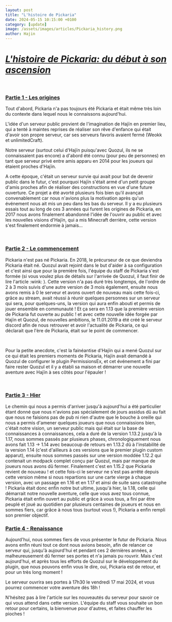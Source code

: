 ```yaml
---
layout: post
title: "L'histoire de Pickaria"
date: 2024-05-15 10:15:00 +0100
category: [update]
image: /assets/images/articles/Pickaria_history.png
author: Hajin
---
```


<h1><em><u>L'histoire de Pickaria: du début à son ascension</u></em></h1>

<p>&nbsp;</p>

<h3><u>Partie 1 - Les origines</u></h3>

<p>Tout d'abord, Pickaria n'a pas toujours été Pickaria et était même très loin du contexte dans lequel nous le connaissons aujourd'hui.</p>

<p>L'idée d'un serveur public provient de l'imagination de Hajïn en premier lieu, qui a tenté à maintes reprises de réaliser son rêve d'enfance qui était d'avoir son propre serveur, car ses serveurs favoris avaient fermé (Weokk et unlimitedCraft).</p>

<p>Notre serveur (surtout celui d'Hajïn puisqu'avec Quozul, ils ne se connaissaient pas encore) a d'abord été connu (pour peu de personnes) en tant que serveur privé entre amis apparu en 2014 pour les joueurs qui étaient proches d'Hajïn.</p>

<p>A cette époque, c'était un serveur survie qui avait pour but de devenir public dans le futur, c'est pourquoi Hajïn s'était armé d'un petit groupe d'amis proches afin de réaliser des constructions en vue d'une future ouverture. Ce projet a été avorté plusieurs fois bien qu'il avançait convenablement car nous n'avions plus la motivation après qu'un événement nous ait mis un peu dans les bas du serveur. Il y a eu plusieurs essais tout au long de ces 3 années qui furent les origines de Pickaria, en 2017 nous avons finalement abandonné l'idée de l'ouvrir au public et avec les nouvelles visions d'Hajïn, qui a mis Minecraft derrière, cette version s'est finalement endormie à jamais...</p>

<p>&nbsp;</p>

<h3><u>Partie 2 - Le commencement</u></h3>

<p>Pickaria n'est pas né Pickaria. En 2018, le précurseur de ce que deviendra Pickaria était né. Quozul avait rejoint dans le but d'aider à sa configuration et c'est ainsi que pour la première fois, l'équipe du staff de Pickaria s'est formée (si vous voulez plus de détails sur l'arrivée de Quozul, il faut finir de lire l'article :wink: ). Cette version n'a pas duré très longtemps, de l'ordre de 2 à 3 mois suivis d'une autre version de 3 mois également, ensuite nous avons remis à 0 le serveur et avons ouvert de nouveau mais cette fois-ci, grâce au stream, avait réussi à réunir quelques personnes sur un serveur qui sera, pour quelques-uns, la version qui aura enfin abouti et permis de jouer ensemble en communauté ! Et ça sera en 1.13 que la première version de Pickaria fut ouverte au public ! et avec cette nouvelle idée forgée par Hajïn et Quozul, de nouvelles ambitions, le 11.01.2019 a été créé le serveur discord afin de nous retrouver et avoir l'actualité de Pickaria, ce qui déclarait que l'ère de Pickaria, était sur le point de commencer.</p>

<p>&nbsp;</p>

<p>Pour la petite anecdote, c'est la fainéantise d'Hajïn qui a mené Quozul sur ce qui était les premiers moments de Pickaria, Hajïn avait demandé à Quozul de configurer le plugin PermissionsEx, et cet événement a fini par faire rester Quozul et il y a établi sa maison et démarrer une nouvelle aventure avec Hajïn à ses côtés pour l'épauler !</p>

<p>&nbsp;</p>

<h3><u>Partie 3 - Hier</u></h3>

<p>Le chemin qui nous a permis d'arriver jusqu'à aujourd'hui a été particulier étant donné que nous n'avions pas spécialement de jours assidus dû au fait que nous ne faisions pas de pub ni rien d'autre que le bouche à oreille qui nous a permis d'amener quelques joueurs que nous connaissions bien, c'était notre vision, un serveur public mais qui était sur la base de connaissances à connaissances, cela a duré de la version 1.13.2 jusqu'à la 1.17, nous sommes passés par plusieurs phases, chronologiquement nous avons fait 1.13 -> 1.14 avec beaucoup de retours en 1.13.2 dû à l'instabilité de la version 1.14 (c'est d'ailleurs à ces versions que le premier plugin custom apparut), ensuite nous sommes passés sur une version moddée 1.12.2 qui contenait un modpack complet conçu par Quozul, mais par manque de joueurs nous avons dû fermer. Finalement c'est en 1.15.2 que Pickaria revient de nouveau ! et cette fois-ci le serveur ne s'est pas arrêté depuis cette version même si nous repartions sur une carte vierge à chaque version, avec un passage en 1.16 et en 1.17 et ainsi de suite sans catastrophe ! Pickaria était donc enfin notre but ultime, jusqu'à hier, la 1.18, celle qui démarrait notre nouvelle aventure, celle que vous avez tous connue, Pickaria était enfin ouvert au public et grâce à vous tous, a fini par être peuplé et joué au quotidien par plusieurs centaines de joueurs et nous en sommes fiers, car grâce à nous tous (surtout vous !), Pickaria a enfin rempli son premier objectif.

<h3><u>Partie 4 - Renaissance</u></h3>

<p>Aujourd'hui, nous sommes fiers de vous présenter le futur de Pickaria. Nous avons enfin réuni tout ce dont nous avions besoin, afin de relancer ce serveur qui, jusqu'à aujourd'hui et pendant ces 2 dernières années, a malheureusement dû fermer ses portes et n'a jamais pu rouvrir. Mais c'est aujourd'hui, et après tous les efforts de Quozul sur le développement du plugin, que nous pouvons enfin vous le dire, oui, Pickaria est de retour, et pour un très long moment !</p>

<p>Le serveur ouvrira ses portes à 17h30 le vendredi 17 mai 2024, et vous pourrez commencer votre aventure dès 18h !</p>

<p>N'hésitez pas à lire l'article sur les nouveautés du serveur pour savoir ce qui vous attend dans cette version. L'équipe du staff vous souhaite un bon retour pour certains, la bienvenue pour d'autres, et faites chauffer les pioches !</p>
